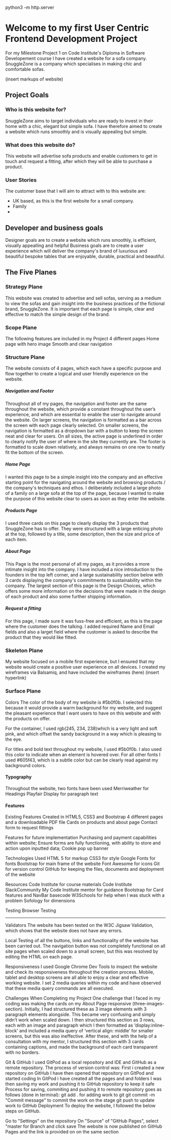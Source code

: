 python3 -m http.server
# Welcome to my first User Centric Frontend Development Project

For my Milestone Project 1 on Code Institute's Diploma in Software Developement course I have created a website for a sofa company. SnuggleZone is a company which specialises in making chic and comfortable sofas.

(insert markups of website)

## Project Goals

### Who is this website for?
SnuggleZone aims to target individuals who are ready to invest in their home with a chic, elegant but simple sofa. I have therefore aimed to create a website which runs smoothly and is visually appealing but simple. 

### What does this website do?
This website will advertise sofa products and enable customers to get in touch and request a fitting, after which they will be able to purchase a product.

### User Stories
The customer base that I will aim to attract with to this website are:
* UK based, as this is the first website for a small company.
* Family 
* 

## Developer and business goals
Designer goals are to create a website which runs smoothly, is efficient, visually appealling and helpful
Business goals are to create a user experience which will deliver the company's brand of luxurious and beautiful bespoke tables that are enjoyable, durable, practical and beautiful.

## The Five Planes
### Strategy Plane
This website was created to advertise and sell sofas, serving as a medium to view the sofas and gain insight into the business practices of the fictional brand, SnuggleZone. It is important that each page is simple, clear and effective to match the simple design of the brand. 

### Scope Plane 
The following features are included in my Project
4 different pages
Home page with hero image
Smooth and clear navigation

### Structure Plane

The website consists of 4 pages, which each have a specific purpose and flow together to create a logical and user friendly experience on the website. 

##### Navigation and Footer

Throughout all of my pages, the navigation and footer are the same throughout the website, which provide a constant throughout the user’s experience, and which are essential to enable the user to navigate around the website. On larger screens, the navigation is formatted as a bar across the screen with each page clearly selected. On smaller screens, the navigation is formatted as a dropdown bar with a button to keep the screen neat and clear for users. On all sizes, the active page is underlined in order to clearly notify the user of where in the site they currently are. 
The footer is formatted to scale down relatively, and always remains on one row to neatly fit the bottom of the screen. 

##### Home Page
 I wanted this page to be a simple insight into the company and an effective starting point for the 
 navigating around the website and browsing products / the company's techniques and ethos. I deliberately included a large photo of a family on a large sofa at the top of the page, because I wanted to make the purpose of this website clear to users as soon as they enter the website.

##### Products Page
I used three cards on this page to clearly display the 3 products that SnuggleZone has to offer. They were structured with a large enticing photo at the top, followed by a title, some description, then the size and price of each item. 

##### About Page
This Page is the most personal of all my pages, as it provides a more intimate insight into the company. I have included a nice introduction to the founders in the top left corner, and a large sustainability section below with 3 cards displaying the company's commitments to sustainability within the company. The largest section of this page is the Design Choices, which offers some more information on the decisions that were made in the design of each product and also some further shipping information.


##### Request a fitting
For this page, I made sure it was fuss-free and efficient, as this is the page where the customer does the talking. I added required Name and Email fields and also a larget field where the customer is asked to describe the product that they would like fitted. 



### Skeleton Plane
My website focused on a mobile first experience, but I ensured that my website would create a positive user experience on all devices.
I created my wireframes via Balsamiq, and have included the wireframes (here) (insert hyperlink)







### Surface Plane
Colors
The color of the body of my website is #5b0f0b. I selected this because it would provide a warm background for my website, and suggest the pleasant experience that I want users to have on this website and with the products on offer.

For the container, I used rgb(245, 234, 238)which is a very light and soft pink, and which offset the sandy background in a way which is pleasing to the eye. 

For titles and bold text throughout my website, I used #5b0f0b. I also used this color to indicate when an element is hovered over. For all other fonts I used #605f43, which is a subtle color but can be clearly read against my background colors. 

#### Typography
Throughout the website, two fonts have been used
Merriweather for Headings
Playfair Display for paragraph text


#### Features 
Existing Features
Created in HTML5, CSS3 and Bootstrap
4 different pages and a downloadable PDF file
Cards on products and about page
Contact form to request fittings

Features for future implementation
Purchasing and payment capabilities within website;
Ensure forms are fully functioning, with ability to store and action upon inputted data;
Cookie pop up banner

Technologies Used
HTML 5 for markup 
CSS3 for style
Google Fonts for fonts 
Bootstrap for main frame of the website
Font Awesome for icons
Git for version control
GitHub for keeping the files, documents and deployment of the website

Resources
Code Institute for course materials
Code Institute SlackCommunity 
My Code Institute mentor for guidance
Bootstrap for Card features and NavBar basecode
W3Schools for help when I was stuck with a problem 
Sofology for dimensions

Testing 
Browser Testing 
****** 

Validators 
The website has been tested on the W3C Jigsaw Validation, which shows that the website does not have any errors. 

Local Testing of all the buttons, links and functionality of the website has been carried out. The navigation button was not completely functional on all site pages when scaled down to a small screen, but this was resolved by editing the HTML on each page. 

Responsiveness 
I used Google Chrome Dev Tools to inspect the website and check its responsiveness throughout the creation process. Mobile, tablet and desktop screens are all able to enjoy a clear and effective working website. I set 2 media queries within my code and have observed that these media query commands are all executed. 

Challenges When Completing my Project
One challenge that I faced in my coding was making the cards on my About Page responsive (three-images-section). Initially, I had structured these as 3 image elements with 3 paragraph elements alongside. This became very confusing and simply didn’t work when scaled down. I then structured this section as 3 rows, each with an image and paragraph which I then formatted as ‘display:inline-block’ and included a media query of ‘vertical align: middle’ for smaller screens, but this was also ineffective. After these, and with the help of a consultation with my mentor, I structured this section with 3 cards containing captions, and made the background of each card transparent with no borders. 


Git & GitHub
I used GitPod as a local repository and IDE and GitHub as a remote repository. The process of version control was:
First i created a new repository on GitHub
I have then opened that repository on GitPod and started coding
In GitPod i have created all the pages and and folders
I was then saving my work and pushing it to GitHub repository to keep it safe
Process for saving, commiting and pushing it to remote repository goes as follows (done in terminal):
git add . for adding work to git
git commit -m "Commit message" to commit the work on the stage
git push to update work to GitHub
Deployment
To deploy the website, I followed the below steps on GitHub.

Go to "Settings" on the repository
On "Source" of "GitHub Pages", select "master for Branch and click save
The website is now published on GitHub Pages and the link is provided on on the same section
